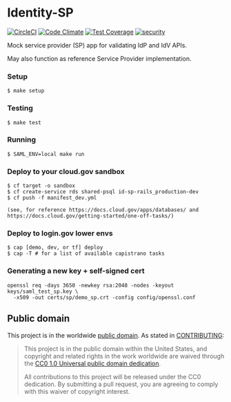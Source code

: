 Identity-SP
===========
[![CircleCI](https://circleci.com/gh/18F/identity-sp-rails.svg?style=svg)](https://circleci.com/gh/18F/identity-sp-rails)
[![Code Climate](https://codeclimate.com/github/18F/identity-sp-rails/badges/gpa.svg)](https://codeclimate.com/github/18F/identity-sp-rails)
[![Test Coverage](https://codeclimate.com/github/18F/identity-sp-rails/badges/coverage.svg)](https://codeclimate.com/github/18F/identity-sp-rails/coverage)
[![security](https://hakiri.io/github/18F/identity-sp-rails/master.svg)](https://hakiri.io/github/18F/identity-sp-rails/master)

Mock service provider (SP) app for validating IdP and IdV APIs.

May also function as reference Service Provider implementation.

### Setup

    $ make setup

### Testing

    $ make test

### Running

    $ SAML_ENV=local make run


### Deploy to your cloud.gov sandbox
    $ cf target -o sandbox
    $ cf create-service rds shared-psql id-sp-rails_production-dev
    $ cf push -f manifest_dev.yml

    (see, for reference https://docs.cloud.gov/apps/databases/ and https://docs.cloud.gov/getting-started/one-off-tasks/)

### Deploy to login.gov lower envs
    $ cap [demo, dev, or tf] deploy
    $ cap -T # for a list of available capistrano tasks

### Generating a new key + self-signed cert

    openssl req -days 3650 -newkey rsa:2048 -nodes -keyout keys/saml_test_sp.key \
      -x509 -out certs/sp/demo_sp.crt -config config/openssl.conf

## Public domain

This project is in the worldwide [public domain](LICENSE.md). As stated in [CONTRIBUTING](CONTRIBUTING.md):

> This project is in the public domain within the United States, and copyright and related rights in the work worldwide are waived through the [CC0 1.0 Universal public domain dedication](https://creativecommons.org/publicdomain/zero/1.0/).
>
> All contributions to this project will be released under the CC0 dedication. By submitting a pull request, you are agreeing to comply with this waiver of copyright interest.
